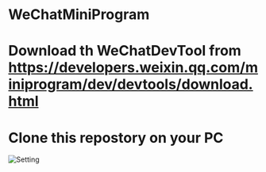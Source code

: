 # WeChatMiniProgram
# Download th WeChatDevTool from https://developers.weixin.qq.com/miniprogram/dev/devtools/download.html
# Clone this repostory on your PC
![Setting]([/images/github-logo.png](https://github.com/Yuanxyyds/webserver/blob/main/Intro.png?raw=true))
